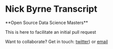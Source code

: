 <h1>Nick Byrne Transcript</h1>
**Open Source Data Science Masters**

This is here to facilitate an initial pull request

Want to collaborate? Get in touch: [twitter](http://www.twitter.com/byrnenick)) or [email](mailto:nick@thinkactlive.com)
